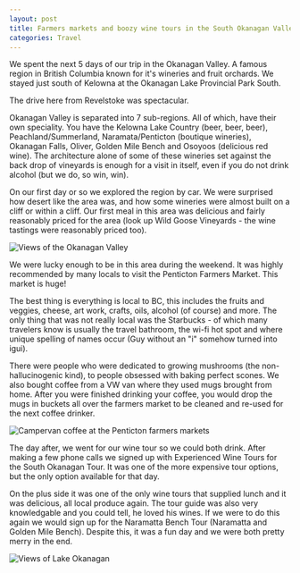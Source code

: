 ```yaml
---
layout: post
title: Farmers markets and boozy wine tours in the South Okanagan Valley
categories: Travel
---
```


We spent the next 5 days of our trip in the Okanagan Valley. A famous region in British Columbia known for it's wineries and fruit orchards. We stayed just south of Kelowna at the Okanagan Lake Provincial Park South.

The drive here from Revelstoke was spectacular.

Okanagan Valley is separated into 7 sub-regions. All of which, have their own speciality. You have the Kelowna Lake Country (beer, beer, beer), Peachland/Summerland, Naramata/Penticton (boutique wineries), Okanagan Falls, Oliver, Golden Mile Bench and Osoyoos (delicious red wine). The architecture alone of some of these wineries set against the back drop of vineyards is enough for a visit in itself, even if you do not drink alcohol (but we do, so win, win).

On our first day or so we explored the region by car. We were surprised how desert like the area was, and how some wineries were almost built on a cliff or within a cliff. Our first meal in this area was delicious and fairly reasonably priced for the area (look up Wild Goose Vineyards - the wine tastings were reasonably priced too).

<img src="/images/views-of-the-okanagan-valley.jpg"
srcset="/images/views-of-the-okanagan-valley-sm.jpg 480w, /images/views-of-the-okanagan-valley-sm-2x.jpg 960w, /images/views-of-the-okanagan-valley.jpg 700w, /images/views-of-the-okanagan-valley-2x.jpg 1400w"
sizes="(max-width: 500px) 480px" alt="Views of the Okanagan Valley">

We were lucky enough to be in this area during the weekend. It was highly recommended by many locals to visit the Penticton Farmers Market. This market is huge!

The best thing is everything is local to BC, this includes the fruits and veggies, cheese, art work, crafts, oils, alcohol (of course) and more. The only thing that was not really local was the Starbucks - of which many travelers know is usually the travel bathroom, the wi-fi hot spot and where unique spelling of names occur (Guy without an "i" somehow turned into igui).

There were people who were dedicated to growing mushrooms (the non-hallucinogenic kind), to people obsessed with baking perfect scones. We also bought coffee from a VW van where they used mugs brought from home. After you were finished drinking your coffee, you would drop the mugs in buckets all over the farmers market to be cleaned and re-used for the next coffee drinker.

<img src="/images/campervan-coffee-at-the-penticton-farmers-markets.jpg"
srcset="/images/campervan-coffee-at-the-penticton-farmers-markets-sm.jpg 480w, /images/campervan-coffee-at-the-penticton-farmers-markets-sm-2x.jpg 960w, /images/campervan-coffee-at-the-penticton-farmers-markets.jpg 700w, /images/campervan-coffee-at-the-penticton-farmers-markets-2x.jpg 1400w"
sizes="(max-width: 500px) 480px" alt="Campervan coffee at the Penticton farmers markets">

The day after, we went for our wine tour so we could both drink. After making a few phone calls we signed up with Experienced Wine Tours for the South Okanagan Tour. It was one of the more expensive tour options, but the only option available for that day.  

On the plus side it was one of the only wine tours that supplied lunch and it was delicious, all local produce again. The tour guide was also very knowledgable and you could tell, he loved his wines. If we were to do this again we would sign up for the Naramatta Bench Tour (Naramatta and Golden Mile Bench). Despite this, it was a fun day and we were both pretty merry in the end.

<img src="/images/views-of-lake-okanagan.jpg"
srcset="/images/views-of-lake-okanagan-sm.jpg 480w, /images/views-of-lake-okanagan-sm-2x.jpg 960w, /images/views-of-lake-okanagan.jpg 700w, /images/views-of-lake-okanagan-2x.jpg 1400w"
sizes="(max-width: 500px) 480px" alt="Views of Lake Okanagan">
